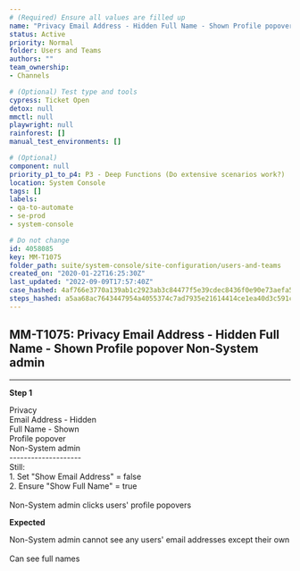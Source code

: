 ```yaml
---
# (Required) Ensure all values are filled up
name: "Privacy Email Address - Hidden Full Name - Shown Profile popover Non-System admin"
status: Active
priority: Normal
folder: Users and Teams
authors: ""
team_ownership: 
- Channels

# (Optional) Test type and tools
cypress: Ticket Open
detox: null
mmctl: null
playwright: null
rainforest: []
manual_test_environments: []

# (Optional)
component: null
priority_p1_to_p4: P3 - Deep Functions (Do extensive scenarios work?)
location: System Console
tags: []
labels: 
- qa-to-automate
- se-prod
- system-console

# Do not change
id: 4058085
key: MM-T1075
folder_path: suite/system-console/site-configuration/users-and-teams
created_on: "2020-01-22T16:25:30Z"
last_updated: "2022-09-09T17:57:40Z"
case_hashed: 4af766e3770a139ab1c2923ab3c84477f5e39cdec8436f0e90e73aefa51fabdce34af3a685d7cf8be791afbf3a56d08a
steps_hashed: a5aa68ac7643447954a4055374c7ad7935e21614414ce1ea40d3c591c96515fb05e2939158b451c1c7757df50bccbef6
---
```


## MM-T1075: Privacy Email Address - Hidden Full Name - Shown Profile popover Non-System admin

---

**Step 1**

Privacy\
Email Address - Hidden\
Full Name - Shown\
Profile popover\
Non-System admin\
\--------------------\
Still:\
1\. Set "Show Email Address" = false\
2\. Ensure "Show Full Name" = true\
\
Non-System admin clicks users' profile popovers

**Expected**

Non-System admin cannot see any users' email addresses except their own\
\
Can see full names
